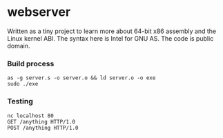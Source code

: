 # webserver

Written as a tiny project to learn more about 64-bit x86 assembly and the Linux kernel ABI. The syntax here is Intel for GNU AS. The code is public domain.

### Build process

```
as -g server.s -o server.o && ld server.o -o exe
sudo ./exe 
```

### Testing

```
nc localhost 80
GET /anything HTTP/1.0
POST /anything HTTP/1.0
```
